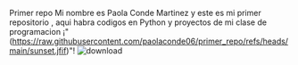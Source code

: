 Primer repo
Mi nombre es Paola Conde Martinez y este es mi primer repositorio , aqui habra codigos en Python y proyectos de mi clase de programacion 
¡"(https://raw.githubusercontent.com/paolaconde06/primer_repo/refs/heads/main/sunset.jfif)"!
![download](https://github.com/user-attachments/assets/21eb8d0f-ee9f-4fa4-b3b0-45bfa21cda87)
